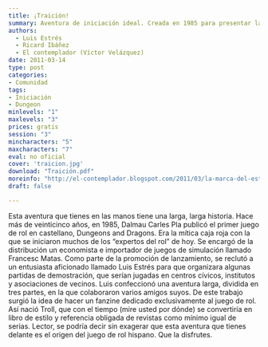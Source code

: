 ```yaml
---
title: ¡Traición!
summary: Aventura de iniciación ideal. Creada en 1985 para presentar la primera edición de Dungeons and Dragons y adaptada para Aventuras en la Marca del Este por Ricard Ibáñez.
authors:
  - Luis Estrés
  - Ricard Ibáñez
  - El contemplador (Víctor Velázquez)
date: 2011-03-14
type: post
categories:
- Comunidad
tags:
- Iniciación
- Dungeon
minlevels: "1"
maxlevels: "3"
prices: gratis
session: "3"
mincharacters: "5"
maxcharacters: "7"
eval: no oficial
cover: 'traicion.jpg'
download: "Traición.pdf"
moreinfo: "http://el-contemplador.blogspot.com/2011/03/la-marca-del-este-aventura-traicion.html"
draft: false

---
```


Esta aventura que tienes en las manos tiene una larga, larga historia. Hace más de veinticinco años, en 1985, Dalmau Carles Pla publicó el primer juego de rol en castellano, Dungeons and Dragons. Era la mítica caja roja con la que se iniciaron muchos de los “expertos del rol” de hoy. Se encargó de la distribución un economista e importador de juegos de simulación llamado Francesc Matas.
Como parte de la promoción de lanzamiento, se reclutó a un entusiasta aficionado llamado Luis Estrés para que organizara algunas partidas de demostración, que serían jugadas en centros cívicos, institutos y asociaciones de vecinos. Luis confeccionó una aventura larga, dividida en tres partes, en la que colaboraron varios amigos suyos. De este trabajo surgió la idea de hacer un fanzine dedicado exclusivamente al juego de rol. Así nació Troll, que con el tiempo (mire usted por dónde) se convertiría en libro de estilo y referencia obligada de revistas como mínimo igual de serias.
Lector, se podría decir sin exagerar que esta aventura que tienes delante es el origen del juego de rol hispano. Que la disfrutes.
